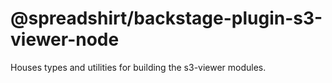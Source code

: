 # @spreadshirt/backstage-plugin-s3-viewer-node

Houses types and utilities for building the s3-viewer modules.
